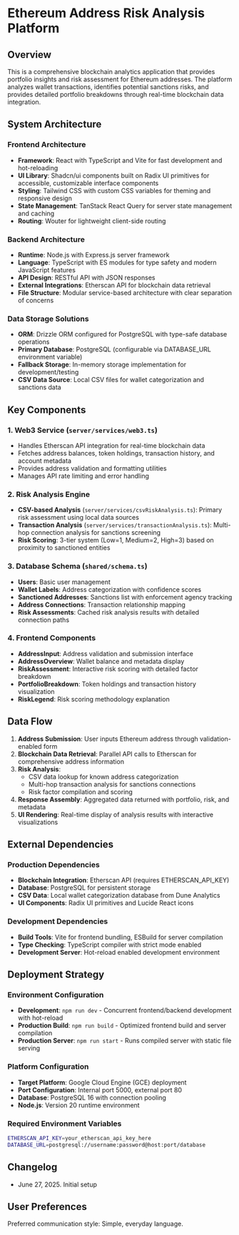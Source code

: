 # Ethereum Address Risk Analysis Platform

## Overview

This is a comprehensive blockchain analytics application that provides portfolio insights and risk assessment for Ethereum addresses. The platform analyzes wallet transactions, identifies potential sanctions risks, and provides detailed portfolio breakdowns through real-time blockchain data integration.

## System Architecture

### Frontend Architecture
- **Framework**: React with TypeScript and Vite for fast development and hot-reloading
- **UI Library**: Shadcn/ui components built on Radix UI primitives for accessible, customizable interface components
- **Styling**: Tailwind CSS with custom CSS variables for theming and responsive design
- **State Management**: TanStack React Query for server state management and caching
- **Routing**: Wouter for lightweight client-side routing

### Backend Architecture
- **Runtime**: Node.js with Express.js server framework
- **Language**: TypeScript with ES modules for type safety and modern JavaScript features
- **API Design**: RESTful API with JSON responses
- **External Integrations**: Etherscan API for blockchain data retrieval
- **File Structure**: Modular service-based architecture with clear separation of concerns

### Data Storage Solutions
- **ORM**: Drizzle ORM configured for PostgreSQL with type-safe database operations
- **Primary Database**: PostgreSQL (configurable via DATABASE_URL environment variable)
- **Fallback Storage**: In-memory storage implementation for development/testing
- **CSV Data Source**: Local CSV files for wallet categorization and sanctions data

## Key Components

### 1. Web3 Service (`server/services/web3.ts`)
- Handles Etherscan API integration for real-time blockchain data
- Fetches address balances, token holdings, transaction history, and account metadata
- Provides address validation and formatting utilities
- Manages API rate limiting and error handling

### 2. Risk Analysis Engine
- **CSV-based Analysis** (`server/services/csvRiskAnalysis.ts`): Primary risk assessment using local data sources
- **Transaction Analysis** (`server/services/transactionAnalysis.ts`): Multi-hop connection analysis for sanctions screening
- **Risk Scoring**: 3-tier system (Low=1, Medium=2, High=3) based on proximity to sanctioned entities

### 3. Database Schema (`shared/schema.ts`)
- **Users**: Basic user management
- **Wallet Labels**: Address categorization with confidence scores
- **Sanctioned Addresses**: Sanctions list with enforcement agency tracking
- **Address Connections**: Transaction relationship mapping
- **Risk Assessments**: Cached risk analysis results with detailed connection paths

### 4. Frontend Components
- **AddressInput**: Address validation and submission interface
- **AddressOverview**: Wallet balance and metadata display
- **RiskAssessment**: Interactive risk scoring with detailed factor breakdown
- **PortfolioBreakdown**: Token holdings and transaction history visualization
- **RiskLegend**: Risk scoring methodology explanation

## Data Flow

1. **Address Submission**: User inputs Ethereum address through validation-enabled form
2. **Blockchain Data Retrieval**: Parallel API calls to Etherscan for comprehensive address information
3. **Risk Analysis**: 
   - CSV data lookup for known address categorization
   - Multi-hop transaction analysis for sanctions connections
   - Risk factor compilation and scoring
4. **Response Assembly**: Aggregated data returned with portfolio, risk, and metadata
5. **UI Rendering**: Real-time display of analysis results with interactive visualizations

## External Dependencies

### Production Dependencies
- **Blockchain Integration**: Etherscan API (requires ETHERSCAN_API_KEY)
- **Database**: PostgreSQL for persistent storage
- **CSV Data**: Local wallet categorization database from Dune Analytics
- **UI Components**: Radix UI primitives and Lucide React icons

### Development Dependencies
- **Build Tools**: Vite for frontend bundling, ESBuild for server compilation
- **Type Checking**: TypeScript compiler with strict mode enabled
- **Development Server**: Hot-reload enabled development environment

## Deployment Strategy

### Environment Configuration
- **Development**: `npm run dev` - Concurrent frontend/backend development with hot-reload
- **Production Build**: `npm run build` - Optimized frontend build and server compilation
- **Production Server**: `npm run start` - Runs compiled server with static file serving

### Platform Configuration
- **Target Platform**: Google Cloud Engine (GCE) deployment
- **Port Configuration**: Internal port 5000, external port 80
- **Database**: PostgreSQL 16 with connection pooling
- **Node.js**: Version 20 runtime environment

### Required Environment Variables
```bash
ETHERSCAN_API_KEY=your_etherscan_api_key_here
DATABASE_URL=postgresql://username:password@host:port/database
```

## Changelog
- June 27, 2025. Initial setup

## User Preferences

Preferred communication style: Simple, everyday language.